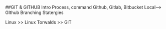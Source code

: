 ##GIT & GITHUB
Intro
Process, command
Github, Gitlab, Bitbucket
Local--> GIthub
Branching Statergies

Linux >> Linux Torwalds >>
GIT
